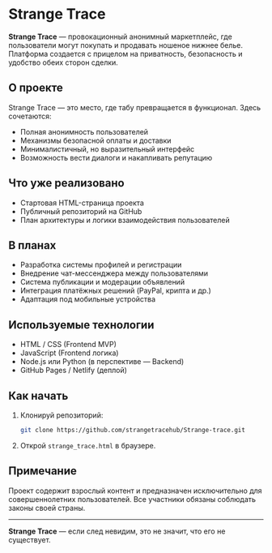 # Strange Trace

**Strange Trace** — провокационный анонимный маркетплейс, где пользователи могут покупать и продавать ношеное нижнее белье. Платформа создается с прицелом на приватность, безопасность и удобство обеих сторон сделки.

## О проекте

Strange Trace — это место, где табу превращается в функционал. Здесь сочетаются:
- Полная анонимность пользователей
- Механизмы безопасной оплаты и доставки
- Минималистичный, но выразительный интерфейс
- Возможность вести диалоги и накапливать репутацию

## Что уже реализовано

- Стартовая HTML-страница проекта
- Публичный репозиторий на GitHub
- План архитектуры и логики взаимодействия пользователей

## В планах

- Разработка системы профилей и регистрации
- Внедрение чат-мессенджера между пользователями
- Система публикации и модерации объявлений
- Интеграция платёжных решений (PayPal, крипта и др.)
- Адаптация под мобильные устройства

## Используемые технологии

- HTML / CSS (Frontend MVP)
- JavaScript (Frontend логика)
- Node.js или Python (в перспективе — Backend)
- GitHub Pages / Netlify (деплой)

## Как начать

1. Клонируй репозиторий:
   ```bash
   git clone https://github.com/strangetracehub/Strange-trace.git
   ```
2. Открой `strange_trace.html` в браузере.

## Примечание

Проект содержит взрослый контент и предназначен исключительно для совершеннолетних пользователей. Все участники обязаны соблюдать законы своей страны.

---

**Strange Trace** — если след невидим, это не значит, что его не существует.
